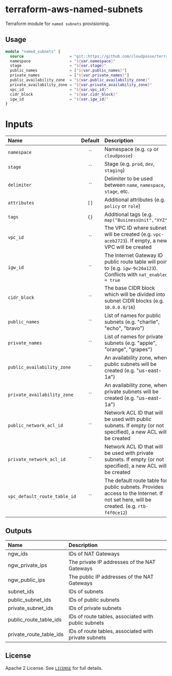 # terraform-aws-named-subnets

Terraform module for `named subnets` provisioning.


## Usage

```terraform
module "named_subnets" {
  source                    = "git::https://github.com/cloudposse/terraform-aws-named-subnets.git?ref=master"
  namespace                 = "${var.namespace}"
  stage                     = "${var.stage}"
  public_names              = ["${var.public_names}"]
  private_names             = ["${var.private_names}"]
  public_availability_zone  = "${var.public_availability_zone}"
  private_availability_zone = "${var.private_availability_zone}"
  vpc_id                    = "${var.vpc_id}"
  cidr_block                = "${var.cidr_block}"
  igw_id                    = "${var.igw_id}"
}
```

# Inputs

| Name                          | Default | Description                                                                                                                             | Required |
|:------------------------------|:-------:|:----------------------------------------------------------------------------------------------------------------------------------------|:--------:|
| `namespace`                   |   ``    | Namespace (e.g. `cp` or `cloudposse`)                                                                                                   |   Yes    |
| `stage`                       |   ``    | Stage (e.g. `prod`, `dev`, `staging`)                                                                                                   |   Yes    |
| `delimiter`                   |   ``    | Delimiter to be used between `name`, `namespace`, `stage`, etc.                                                                         |    No    |
| `attributes`                  |  `[]`   | Additional attributes (e.g. `policy` or `role`)                                                                                         |    No    |
| `tags`                        |  `{}`   | Additional tags  (e.g. `map("BusinessUnit","XYZ")`                                                                                      |    No    |
| `vpc_id`                      |   ``    | The VPC ID where subnets will be created (e.g. `vpc-aceb2723`). If empty, a new VPC will be created                                     |   Yes    |
| `igw_id`                      |   ``    | The Internet Gateway ID public route table will point to (e.g. `igw-9c26a123`). Conflicts with `nat_enabled = true`                     |    No    |
| `cidr_block`                  |   ``    | The base CIDR block which will be divided into subnet CIDR blocks (e.g. `10.0.0.0/16`)                                                  |   Yes    |
| `public_names`                |   ``    | List of names for public subnets (e.g. "charlie", "echo", "bravo")                                                                      |   Yes    |
| `private_names`               |   ``    | List of names for private subnets (e.g. "apple", "orange", "grapes")                                                                    |   Yes    |
| `public_availability_zone`    |   ``    | An availability zone, where public subnets will be created (e.g. "us-east-1a")                                                          |   Yes    |
| `private_availability_zone`   |   ``    | An availability zone, where private subnets will be created (e.g. "us-east-1a")                                                         |   Yes    |
| `public_network_acl_id`       |   ``    | Network ACL ID that will be used with public subnets.  If empty (or not specified), a new ACL will be created                           |    No    |
| `private_network_acl_id`      |   ``    | Network ACL ID that will be used with private subnets.  If empty (or not specified), a new ACL will be created                          |    No    |
| `vpc_default_route_table_id`  |   ``    | The default route table for public subnets. Provides access to the Internet. If not set here, will be created. (e.g. `rtb-f4f0ce12`)    |    No    |


## Outputs

| Name                      | Description                                           |
|:--------------------------|:------------------------------------------------------|
| ngw_ids                   | IDs of NAT Gateways                                   |
| ngw_private_ips           | The private IP addresses of the NAT Gateways          |
| ngw_public_ips            | The public IP addresses of the NAT Gateways           |
| subnet_ids                | IDs of subnets                                        |
| public_subnet_ids         | IDs of public subnets                                 |
| private_subnet_ids        | IDs of private subnets                                |
| public_route_table_ids    | IDs of route tables, associated with public subnets   |
| private_route_table_ids   | IDs of route tables, associated with private subnets  |

## License

Apache 2 License. See [`LICENSE`](LICENSE) for full details.
